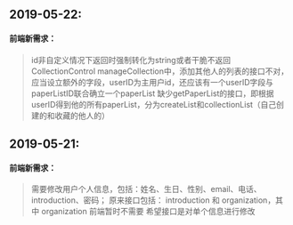 ## 2019-05-22:

#### 前端新需求：
> id非自定义情况下返回时强制转化为string或者干脆不返回
> CollectionControl
> manageCollection中，添加其他人的列表的接口不对，应当设立额外的字段，userID为主用户id，还应该有一个userID字段与paperListID联合确立一个paperList
> 缺少getPaperList的接口，即根据userID得到他的所有paperList，分为createList和collectionList（自己创建的和收藏的他人的）

## 2019-05-21:

#### 前端新需求：
> 需要修改用户个人信息，包括：姓名、生日、性别、email、电话、introduction、密码；
> 原来接口包括： introduction 和 organization，其中 organization 前端暂时不需要
> 希望接口是对单个信息进行修改
